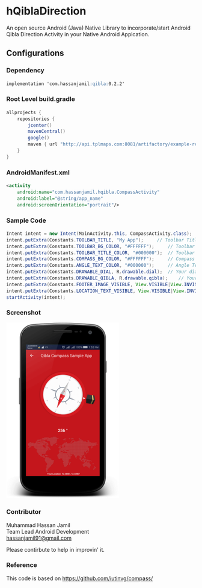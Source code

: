 # hQiblaDirection

An open source Android (Java) Native Library to incorporate/start Android Qibla Direction Activity in your Native Android Applcation.


## Configurations
### Dependency
```markdown
implementation 'com.hassanjamil:qibla:0.2.2'
```
### Root Level build.gradle
``` groovy
allprojects {
    repositories {
        jcenter()
        mavenCentral()
        google()
        maven { url "http://api.tplmaps.com:8081/artifactory/example-repo-local/" }
    }
}
```
### AndroidManifest.xml
``` xml
<activity
	android:name="com.hassanjamil.hqibla.CompassActivity"
	android:label="@string/app_name"
	android:screenOrientation="portrait"/>
```
### Sample Code
``` java
Intent intent = new Intent(MainActivity.this, CompassActivity.class);
intent.putExtra(Constants.TOOLBAR_TITLE, "My App");		// Toolbar Title
intent.putExtra(Constants.TOOLBAR_BG_COLOR, "#FFFFFF");		// Toolbar Background color
intent.putExtra(Constants.TOOLBAR_TITLE_COLOR, "#000000");	// Toolbar Title color
intent.putExtra(Constants.COMPASS_BG_COLOR, "#FFFFFF");		// Compass background color
intent.putExtra(Constants.ANGLE_TEXT_COLOR, "#000000");		// Angle Text color
intent.putExtra(Constants.DRAWABLE_DIAL, R.drawable.dial);	// Your dial drawable resource
intent.putExtra(Constants.DRAWABLE_QIBLA, R.drawable.qibla); 	// Your qibla indicator drawable resource
intent.putExtra(Constants.FOOTER_IMAGE_VISIBLE, View.VISIBLE|View.INVISIBLE|View.GONE);	// Footer World Image visibility
intent.putExtra(Constants.LOCATION_TEXT_VISIBLE, View.VISIBLE|View.INVISIBLE|View.GONE); // Location Text visibility
startActivity(intent);
```
### Screenshot
<p float="left">
 <img src="screenshot/preview.png" width="300" />
</p>

### Contributor
Muhammad Hassan Jamil</br>
Team Lead Android Development</br>
hassanjamil91@gmail.com

Please contirbute to help in improvin' it.

### Reference
This code is based on https://github.com/iutinvg/compass/
